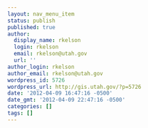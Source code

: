 ```yaml
---
layout: nav_menu_item
status: publish
published: true
author:
  display_name: rkelson
  login: rkelson
  email: rkelson@utah.gov
  url: ''
author_login: rkelson
author_email: rkelson@utah.gov
wordpress_id: 5726
wordpress_url: http://gis.utah.gov/?p=5726
date: '2012-04-09 16:47:16 -0500'
date_gmt: '2012-04-09 22:47:16 -0500'
categories: []
tags: []
---
```


